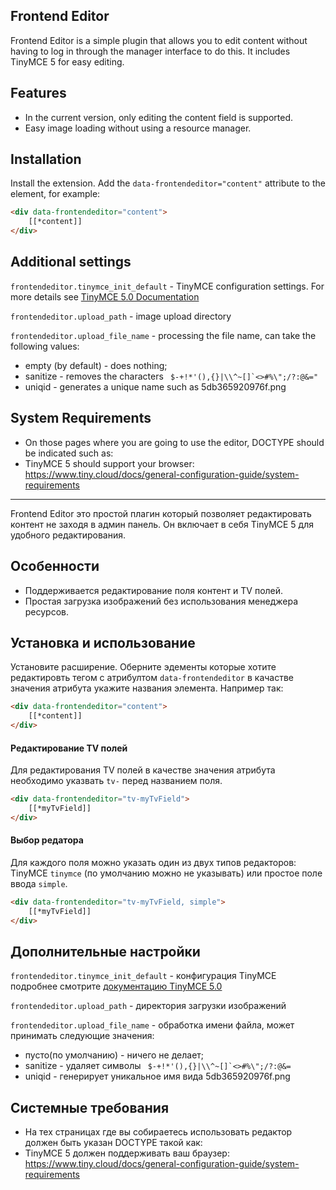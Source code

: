 ## Frontend Editor
Frontend Editor is a simple plugin that allows you to edit content without having to log in through the manager interface to do this. It includes TinyMCE 5 for easy editing.

## Features
- In the current version, only editing the content field is supported.
- Easy image loading without using a resource manager.

## Installation
Install the extension. Add the ```data-frontendeditor="content"``` attribute to the element, for example:
```html
<div data-frontendeditor="content">
    [[*content]]
</div>
```

## Additional settings
```frontendeditor.tinymce_init_default``` - TinyMCE configuration settings. For more details see [TinyMCE 5.0 Documentation](https://www.tiny.cloud/docs/)

```frontendeditor.upload_path``` - image upload directory

```frontendeditor.upload_file_name``` - processing the file name, can take the following values:
* empty (by default) - does nothing;
* sanitize - removes the characters ``` $-+!*'(),{}|\\^~[]`<>#%\";/?:@&="```
* uniqid - generates a unique name such as 5db365920976f.png

## System Requirements
* On those pages where you are going to use the editor, DOCTYPE should be indicated such as: <!DOCTYPE html>
* TinyMCE 5 should support your browser: https://www.tiny.cloud/docs/general-configuration-guide/system-requirements

___
Frontend Editor это простой плагин который позволяет редактировать контент не заходя в админ панель. Он включает в себя TinyMCE 5 для удобного редактирования.

## Особенности
- Поддерживается редактирование поля контент и TV полей.
- Простая загрузка изображений без использования менеджера ресурсов.

## Установка и использование
Установите расширение. Оберните эдементы которые хотите редактировть тегом с атрибултом ```data-frontendeditor``` в качастве значения атрибута укажите названия элемента. Например так:
```html
<div data-frontendeditor="content">
    [[*content]]
</div>
```

#### Редактирование TV полей
Для редактирования TV полей в качестве значения атрибута необходимо указвать  ```tv-``` перед названием поля.
```html
<div data-frontendeditor="tv-myTvField">
    [[*myTvField]]
</div>
```

#### Выбор редатора
Для каждого поля можно указать один из двух типов редакторов: TinyMCE ```tinymce``` (по умолчанию можно не указывать) или простое поле ввода ```simple```.
```html
<div data-frontendeditor="tv-myTvField, simple">
    [[*myTvField]]
</div>
```

## Дополнительные настройки
```frontendeditor.tinymce_init_default``` - конфигурация TinyMCE подробнее смотрите [документацию TinyMCE 5.0 ](https://www.tiny.cloud/docs/)

```frontendeditor.upload_path``` - директория загрузки изображений

```frontendeditor.upload_file_name``` - обработка имени файла, может принимать следующие значения: 
* пусто(по умолчанию) - ничего не делает;
* sanitize - удаляет символы ``` $-+!*'(),{}|\\^~[]`<>#%\";/?:@&=``` 
* uniqid - генерирует уникальное имя вида 5db365920976f.png

## Системные требования
* На тех страницах где вы собираетесь использовать редактор должен быть указан DOCTYPE такой как: <!DOCTYPE html>
* TinyMCE 5 должен поддерживать ваш браузер: https://www.tiny.cloud/docs/general-configuration-guide/system-requirements
